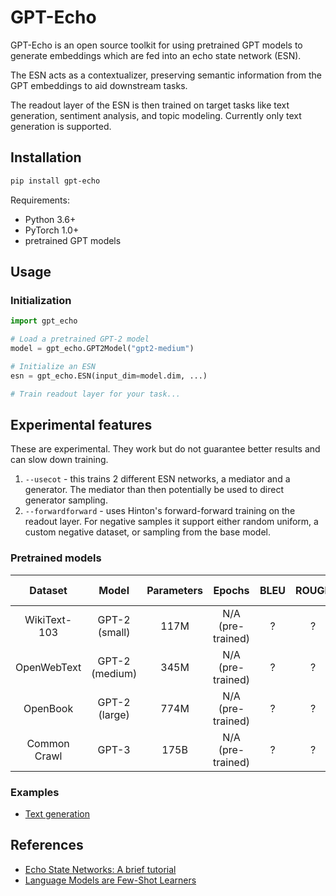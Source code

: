 # GPT-Echo

GPT-Echo is an open source toolkit for using pretrained GPT models to generate embeddings which are fed into an echo state network (ESN).

The ESN acts as a contextualizer, preserving semantic information from the GPT embeddings to aid downstream tasks.

The readout layer of the ESN is then trained on target tasks like text generation, sentiment analysis, and topic modeling. Currently only text generation is supported.

## Installation

```bash
pip install gpt-echo
```  

Requirements:
- Python 3.6+
- PyTorch 1.0+
- pretrained GPT models

## Usage

### Initialization 
```python
import gpt_echo

# Load a pretrained GPT-2 model  
model = gpt_echo.GPT2Model("gpt2-medium")   

# Initialize an ESN  
esn = gpt_echo.ESN(input_dim=model.dim, ...)   

# Train readout layer for your task...  
```

## Experimental features

These are experimental. They work but do not guarantee better results and can slow down training.

1. `--usecot` - this trains 2 different ESN networks, a mediator and a generator. The mediator than then potentially be used to direct generator sampling.
2. `--forwardforward` - uses Hinton's forward-forward training on the readout layer. For negative samples it support either random uniform, a custom negative dataset, or sampling from the base model.

### Pretrained models

| Dataset | Model  | Parameters | Epochs | BLEU  | ROUGE | CIDEr ?|  
|:-:|:-:|:-:|:-:|:-:|:-:|:-:|
| WikiText-103 | GPT-2 (small)  |  117M |  N/A (pre-trained) |  ?   | ? | ? |
| OpenWebText  | GPT-2 (medium) |  345M | N/A (pre-trained)|   ? |  ?|  ? |
| OpenBook  | GPT-2 (large)   |  774M | N/A (pre-trained)|  ? | ?  |? |  
| Common Crawl | GPT-3  |  175B | N/A (pre-trained)| ?|?|?|

### Examples
- [Text generation](examples/text_generation.ipynb)   

## References

- [Echo State Networks: A brief tutorial](https://haraldschilly.github.io/blog/ESNTutorial.html)
- [Language Models are Few-Shot Learners](https://arxiv.org/abs/2005.14165)  
